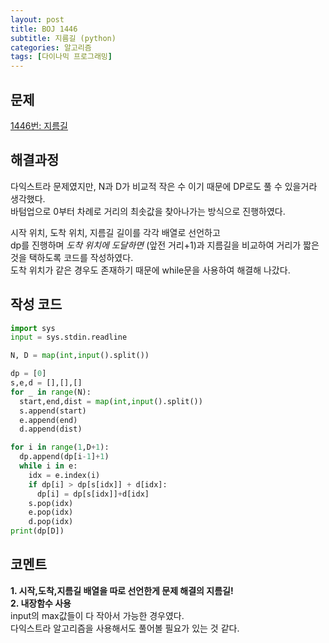```yaml
---
layout: post
title: BOJ 1446
subtitle: 지름길 (python)
categories: 알고리즘
tags: [다이나믹 프로그래밍]
---
```


문제
---
[1446번: 지름길](https://www.acmicpc.net/problem/1446)

해결과정
---
다익스트라 문제였지만, N과 D가 비교적 작은 수 이기 때문에 DP로도 풀 수 있을거라 생각했다.   
바텀업으로 0부터 차례로 거리의 최솟값을 찾아나가는 방식으로 진행하였다.   

시작 위치, 도착 위치, 지름길 길이를 각각 배열로 선언하고   
dp를 진행하며 *도착 위치에 도달하면* (앞전 거리+1)과 지름길을 비교하여 거리가 짧은 것을 택하도록 코드를 작성하였다.   
도착 위치가 같은 경우도 존재하기 때문에 while문을 사용하여 해결해 나갔다.   

작성 코드
---
```python
import sys
input = sys.stdin.readline

N, D = map(int,input().split())

dp = [0]
s,e,d = [],[],[]
for _ in range(N):
  start,end,dist = map(int,input().split())
  s.append(start)
  e.append(end)
  d.append(dist)

for i in range(1,D+1):
  dp.append(dp[i-1]+1)
  while i in e:
    idx = e.index(i)
    if dp[i] > dp[s[idx]] + d[idx]:
      dp[i] = dp[s[idx]]+d[idx]
    s.pop(idx)
    e.pop(idx)
    d.pop(idx)
print(dp[D])
```

코멘트
---
**1. 시작,도착,지름길 배열을 따로 선언한게 문제 해결의 지름길!**     
**2. 내장함수 사용**    
   input의 max값들이 다 작아서 가능한 경우였다.   
   다익스트라 알고리즘을 사용해서도 풀어볼 필요가 있는 것 같다.   